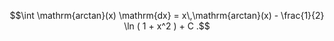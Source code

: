 $$\int \mathrm{arctan}(x) \mathrm{dx}
= x\,\mathrm{arctan}(x) - \frac{1}{2} \ln ( 1 + x^2 ) + C .$$
